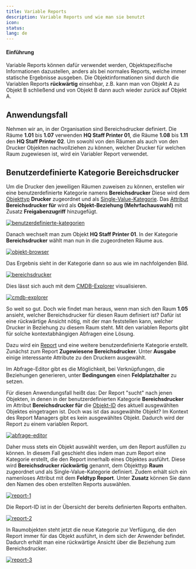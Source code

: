 ```yaml
---
title: Variable Reports
description: Variable Reports und wie man sie benutzt
icon:
status:
lang: de
---
```


#### Einführung

Variable Reports können dafür verwendet werden, Objektspezifische Informationen dazustellen, anders als bei normales Reports, welche immer statische Ergebnisse ausgeben.
Die Objektinformationen sind durch die Variablen Reports **rückwärtig** einsehbar, z.B. kann man von Objekt A zu Objekt B schließend und von Objekt B dann auch wieder zurück auf Objekt A.

## Anwendungsfall

Nehmen wir an, in der Organisation sind Bereichsdrucker definiert. Die Räume **1.01** bis **1.07** verwenden **HQ Staff Printer 01**, die Räume **1.08** bis **1.11** den **HQ Staff Printer 02**.
Um sowohl von den Räumen als auch von den Drucker Objekten nachvollziehen zu können, welcher Drucker für welchen Raum zugewiesen ist, wird ein Variabler Report verwendet.

## Benutzerdefinierte Kategorie Bereichsdrucker

Um die Drucker den jeweiligen Räumen zuweisen zu können, erstellen wir eine benutzerdefinierte Kategorie namens **Bereichsdrucker**
Diese wird dem [Objekttyp](../grundlagen/struktur-it-dokumentation.md#objekttyp) **Drucker** zugeordnet und als [Single-Value-Kategorie](../grundlagen/struktur-it-dokumentation.md#single-value-kategorie). Das [Attribut](../grundlagen/struktur-it-dokumentation.md#attribut) **Bereichsdrucker für** wird als **Objekt-Beziehung (Mehrfachauswahl)** mit Zusatz **Freigabenzugriff** hinzugefügt.

[![benutzerdefinierte-kategorien](../assets/images/de/anwendungsfaelle/variable-reports/1-vr.png)](../assets/images/de/anwendungsfaelle/variable-reports/1-vr.png)

Danach wechselt man zum Objekt **HQ Staff Printer 01**. In der Kategorie **Bereichsdrucker** wählt man nun in die zugeordneten Räume aus.

[![objekt-browser](../assets/images/de/anwendungsfaelle/variable-reports/2-vr.png)](../assets/images/de/anwendungsfaelle/variable-reports/2-vr.png)

Das Ergebnis sieht in der Kategorie dann so aus wie im nachfolgenden Bild.

[![bereichsdrucker](../assets/images/de/anwendungsfaelle/variable-reports/3-vr.png)](../assets/images/de/anwendungsfaelle/variable-reports/3-vr.png)

Dies lässt sich auch mit dem [CMDB-Explorer](../auswertungen/cmdb-explorer/index.md) visualisieren.

[![cmdb-explorer](../assets/images/de/anwendungsfaelle/variable-reports/4-vr.png)](../assets/images/de/anwendungsfaelle/variable-reports/4-vr.png)

So weit so gut. Doch wie findet man heraus, wenn man sich den Raum **1.05** ansieht, welcher Bereichsdrucker für diesen Raum definiert ist? Dafür ist eine rückwärtige Ansicht nötig, mit der man feststellen kann, welcher Drucker in Beziehung zu diesem Raum steht. Mit den variablen Reports gibt für solche kontextabhängigen Abfragen eine Lösung.

Dazu wird ein [Report](../auswertungen/report-manager.md) und eine weitere benutzerdefinierte Kategorie erstellt. Zunächst zum Report **Zugewiesene Bereichsdrucker**. Unter **Ausgabe** einige interessante Attribute zu den Druckern ausgewählt.

Im Abfrage-Editor gibt es die Möglichkeit, bei Verknüpfungen, die Beziehungen generieren, unter **Bedingungen** einen **Feldplatzhalter** zu setzen.

Für diesen Anwendungsfall heißt das: Der Report "sucht" nach jenen Objekten, in denen in der benutzerdefinierten Kategorie **Bereichsdrucker** im Attribut **Bereichsdrucker für** die [Objekt-ID](../grundlagen/eindeutige-referenzierungen.md) des aktuell ausgewählten Objektes eingetragen ist. Doch was ist das ausgewählte Objekt? Im Kontext des Report Managers gibt es kein ausgewähltes Objekt. Dadurch wird der Report zu einem variablen Report.

[![abfrage-editor](../assets/images/de/anwendungsfaelle/variable-reports/5-vr.png)](../assets/images/de/anwendungsfaelle/variable-reports/5-vr.png)

Daher muss stets ein Objekt auswählt werden, um den Report ausfüllen zu können. In diesem Fall geschieht dies indem man zum Report eine Kategorie erstellt, die den Report innerhalb eines Objektes ausführt. Diese wird **Bereichsdrucker rückwärtig** genannt, dem Objekttyp **Raum** zugeordnet und als Single-Value-Kategorie definiert. Zudem erhält sich ein namenloses Attribut mit dem **Feldtyp Report**. Unter **Zusatz** können Sie dann den Namen des oben erstellten Reports auswählen.

[![report-1](../assets/images/de/anwendungsfaelle/variable-reports/6-vr.png)](../assets/images/de/anwendungsfaelle/variable-reports/6-vr.png)

Die Report-ID ist in der Übersicht der bereits definierten Reports enthalten.

[![report-2](../assets/images/de/anwendungsfaelle/variable-reports/7-vr.png)](../assets/images/de/anwendungsfaelle/variable-reports/7-vr.png)

In Raumobjekten steht jetzt die neue Kategorie zur Verfügung, die den Report immer für das Objekt ausführt, in dem sich der Anwender befindet. Dadurch erhält man eine rückwärtige Ansicht über die Beziehung zum Bereichsdrucker.

[![report-3](../assets/images/de/anwendungsfaelle/variable-reports/8-vr.png)](../assets/images/de/anwendungsfaelle/variable-reports/8-vr.png)
